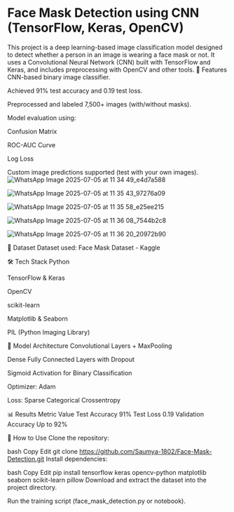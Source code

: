 # Face Mask Detection using CNN (TensorFlow, Keras, OpenCV)
This project is a deep learning-based image classification model designed to detect whether a person in an image is wearing a face mask or not. It uses a Convolutional Neural Network (CNN) built with TensorFlow and Keras, and includes preprocessing with OpenCV and other tools.
📌 Features
CNN-based binary image classifier.

Achieved 91% test accuracy and 0.19 test loss.

Preprocessed and labeled 7,500+ images (with/without masks).

Model evaluation using:

Confusion Matrix

ROC-AUC Curve

Log Loss

Custom image predictions supported (test with your own images).
![WhatsApp Image 2025-07-05 at 11 34 49_e4d7a588](https://github.com/user-attachments/assets/8b8e0d07-0788-40c7-a12d-512a602725d3)

![WhatsApp Image 2025-07-05 at 11 35 43_97276a09](https://github.com/user-attachments/assets/7ff01bf6-323c-4e97-9236-14bcd4b7b66e)

![WhatsApp Image 2025-07-05 at 11 35 58_e25ee215](https://github.com/user-attachments/assets/f1d002da-39e8-4ab8-83ba-422d69cabf9c)

![WhatsApp Image 2025-07-05 at 11 36 08_7544b2c8](https://github.com/user-attachments/assets/e440344d-8eb5-4636-b401-1d5d936fcd1b)

![WhatsApp Image 2025-07-05 at 11 36 20_20972b90](https://github.com/user-attachments/assets/0b912958-8f69-4141-8bcf-49014047d836)

📂 Dataset
Dataset used:
Face Mask Dataset - Kaggle

🛠️ Tech Stack
Python

TensorFlow & Keras

OpenCV

scikit-learn

Matplotlib & Seaborn

PIL (Python Imaging Library)

🚀 Model Architecture
Convolutional Layers + MaxPooling

Dense Fully Connected Layers with Dropout

Sigmoid Activation for Binary Classification

Optimizer: Adam

Loss: Sparse Categorical Crossentropy

📊 Results
Metric	Value
Test Accuracy	91%
Test Loss	0.19
Validation Accuracy	Up to 92%

🔎 How to Use
Clone the repository:

bash
Copy
Edit
git clone https://github.com/Saumya-1802/Face-Mask-Detection.git
Install dependencies:

bash
Copy
Edit
pip install tensorflow keras opencv-python matplotlib seaborn scikit-learn pillow
Download and extract the dataset into the project directory.

Run the training script (face_mask_detection.py or notebook).
